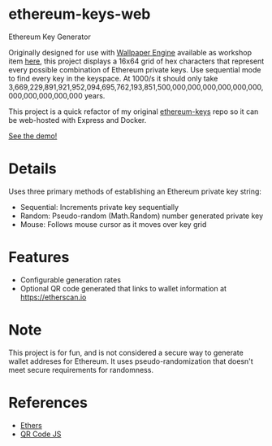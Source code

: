 # ethereum-keys-web
Ethereum Key Generator

Originally designed for use with [Wallpaper Engine](https://store.steampowered.com/app/431960/Wallpaper_Engine/) available as workshop item [here](https://steamcommunity.com/sharedfiles/filedetails/?id=2575289669&searchtext=ethereum+keys), this project displays a 16x64 grid of hex characters that represent every possible combination of Ethereum private keys. Use sequential mode to find every key in the keyspace. At 1000/s it should only take 3,669,229,891,921,952,094,695,762,193,851,500,000,000,000,000,000,000,000,000,000,000,000 years.

This project is a quick refactor of my original [ethereum-keys](https://github.com/pioneer898/ethereum-keys) repo so it can be web-hosted with Express and Docker.

[See the demo!](https://ethkeys.pioneer898.com)

# Details
Uses three primary methods of establishing an Ethereum private key string:
* Sequential: Increments private key sequentially
* Random: Pseudo-random (Math.Random) number generated private key
* Mouse: Follows mouse cursor as it moves over key grid

# Features
* Configurable generation rates
* Optional QR code generated that links to wallet information at https://etherscan.io

# Note
This project is for fun, and is not considered a secure way to generate wallet addreses for Ethereum. It uses pseudo-randomization that doesn't meet secure requirements for randomness.

# References
* [Ethers](https://github.com/ethers-io/ethers.js)
* [QR Code JS](https://github.com/davidshimjs/qrcodejs)